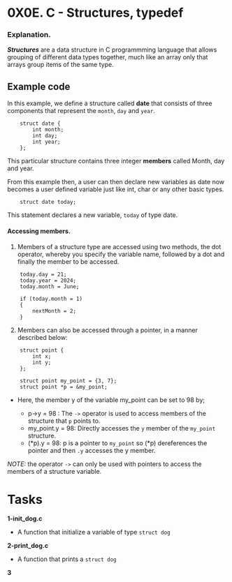 # 0X0E. C - Structures, typedef

### Explanation.

***Structures*** are a data structure in C programmming language that allows grouping of different data types together, much like an array only that arrays group items of the same type.

## Example code
In this example, we define a structure called **date** that consists of three components that represent the `month`, `day` and `year`.

```
	struct date {
		int month;
		int day;
		int year;
	};
```

This particular structure contains three integer **members** called Month, day and year.

From this example then, a user can then declare new variables as date now becomes a user defined variable just like int, char or any other basic types.

```
	struct date today;
```
This statement declares a new variable, `today` of type date.

#### Accessing  members.

1. Members of a structure type are accessed using two methods, the dot operator, whereby you specify the variable name, followed by a dot and finally the member to be accessed.

```
	today.day = 21;
	today.year = 2024;
	today.month = June;

	if (today.month = 1)
	{
		nextMonth = 2;
	}
```

2. Members can also be accessed through a pointer, in a manner described below:

```
	struct point {
		int x;
		int y;
	};

	struct point my_point = {3, 7};
	struct point *p = &my_point;
```
- Here, the member y of the variable my_point can be set to 98 by;

	- p->y = 98 : The `->` operator is used to access members of the structure that `p` points to.
	- my_point.y = 98: Directly accesses the `y` member of the `my_point` structure.
	- (*p).y = 98: p is a pointer to `my_point` so (*p) dereferences the pointer and then `.y` accesses the y member.


*NOTE:* the operator `->` can only be used with pointers to access the members of a structure variable.


# Tasks

**1-init_dog.c**

- A function that initialize a variable of type `struct dog`

**2-print_dog.c**

- A function that prints a `struct dog`

**3**

